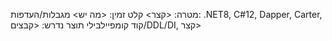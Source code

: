 ﻿מטרה: <קצר>
קלט זמין: <מה יש>
מגבלות/העדפות: .NET8, C#12, Dapper, Carter, קוד קומפיילבילי
תוצר נדרש: <קבצים/DDL/DI, קצר>
